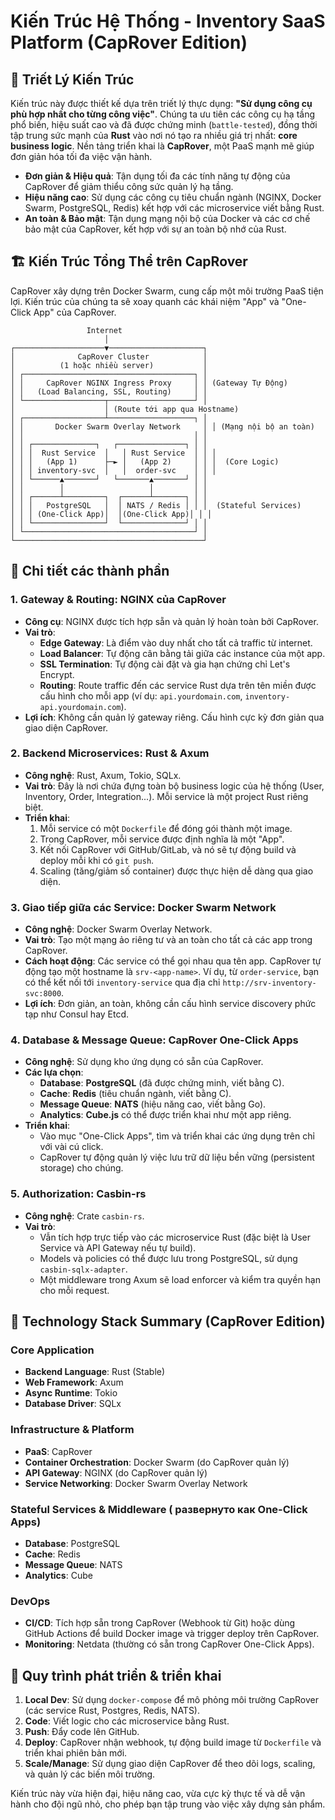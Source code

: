 # Kiến Trúc Hệ Thống - Inventory SaaS Platform (CapRover Edition)

## 🎯 Triết Lý Kiến Trúc

Kiến trúc này được thiết kế dựa trên triết lý thực dụng: **"Sử dụng công cụ phù hợp nhất cho từng công việc"**. Chúng ta ưu tiên các công cụ hạ tầng phổ biến, hiệu suất cao và đã được chứng minh (`battle-tested`), đồng thời tập trung sức mạnh của **Rust** vào nơi nó tạo ra nhiều giá trị nhất: **core business logic**. Nền tảng triển khai là **CapRover**, một PaaS mạnh mẽ giúp đơn giản hóa tối đa việc vận hành.

- **Đơn giản & Hiệu quả**: Tận dụng tối đa các tính năng tự động của CapRover để giảm thiểu công sức quản lý hạ tầng.
- **Hiệu năng cao**: Sử dụng các công cụ tiêu chuẩn ngành (NGINX, Docker Swarm, PostgreSQL, Redis) kết hợp với các microservice viết bằng Rust.
- **An toàn & Bảo mật**: Tận dụng mạng nội bộ của Docker và các cơ chế bảo mật của CapRover, kết hợp với sự an toàn bộ nhớ của Rust.

## 🏗️ Kiến Trúc Tổng Thể trên CapRover

CapRover xây dựng trên Docker Swarm, cung cấp một môi trường PaaS tiện lợi. Kiến trúc của chúng ta sẽ xoay quanh các khái niệm "App" và "One-Click App" của CapRover.

```
                 Internet
                     │
┌────────────────────▼─────────────────────┐
│              CapRover Cluster            │
│          (1 hoặc nhiều server)           │
│ ┌──────────────────────────────────────┐ │
│ │     CapRover NGINX Ingress Proxy     │ │ (Gateway Tự Động)
│ │   (Load Balancing, SSL, Routing)     │ │
│ └──────────────────┬───────────────────┘ │
│                    │ (Route tới app qua Hostname)
│ ┌──────────────────┴───────────────────┐ │
│ │       Docker Swarm Overlay Network     │ │ (Mạng nội bộ an toàn)
│ │                                      │ │
│ │ ┌──────────────┐   ┌───────────────┐ │ │
│ │ │  Rust Service  │   │ Rust Service  │ │ │
│ │ │   (App 1)      ├─► │   (App 2)     │ │ │  (Core Logic)
│ │ │ inventory-svc  │   │  order-svc    │ │ │
│ │ └──────▲───────┘   └───────▲───────┘ │ │
│ │        │                   │         │ │
│ │ ┌──────┴─────────┐  ┌──────┴───────┐ │ │
│ │ │   PostgreSQL   │  │ NATS / Redis │ │ │  (Stateful Services)
│ │ │ (One-Click App)│  │(One-Click App)│ │ │
│ │ └────────────────┘  └──────────────┘ │ │
│ └──────────────────────────────────────┘ │
└──────────────────────────────────────────┘
```

## 🧩 Chi tiết các thành phần

### 1. Gateway & Routing: NGINX của CapRover

- **Công cụ**: NGINX được tích hợp sẵn và quản lý hoàn toàn bởi CapRover.
- **Vai trò**:
  - **Edge Gateway**: Là điểm vào duy nhất cho tất cả traffic từ internet.
  - **Load Balancer**: Tự động cân bằng tải giữa các instance của một app.
  - **SSL Termination**: Tự động cài đặt và gia hạn chứng chỉ Let's Encrypt.
  - **Routing**: Route traffic đến các service Rust dựa trên tên miền được cấu hình cho mỗi app (ví dụ: `api.yourdomain.com`, `inventory-api.yourdomain.com`).
- **Lợi ích**: Không cần quản lý gateway riêng. Cấu hình cực kỳ đơn giản qua giao diện CapRover.

### 2. Backend Microservices: Rust & Axum

- **Công nghệ**: Rust, Axum, Tokio, SQLx.
- **Vai trò**: Đây là nơi chứa đựng toàn bộ business logic của hệ thống (User, Inventory, Order, Integration...). Mỗi service là một project Rust riêng biệt.
- **Triển khai**:
  1.  Mỗi service có một `Dockerfile` để đóng gói thành một image.
  2.  Trong CapRover, mỗi service được định nghĩa là một "App".
  3.  Kết nối CapRover với GitHub/GitLab, và nó sẽ tự động build và deploy mỗi khi có `git push`.
  4.  Scaling (tăng/giảm số container) được thực hiện dễ dàng qua giao diện.

### 3. Giao tiếp giữa các Service: Docker Swarm Network

- **Công nghệ**: Docker Swarm Overlay Network.
- **Vai trò**: Tạo một mạng ảo riêng tư và an toàn cho tất cả các app trong CapRover.
- **Cách hoạt động**: Các service có thể gọi nhau qua tên app. CapRover tự động tạo một hostname là `srv-<app-name>`. Ví dụ, từ `order-service`, bạn có thể kết nối tới `inventory-service` qua địa chỉ `http://srv-inventory-svc:8000`.
- **Lợi ích**: Đơn giản, an toàn, không cần cấu hình service discovery phức tạp như Consul hay Etcd.

### 4. Database & Message Queue: CapRover One-Click Apps

- **Công nghệ**: Sử dụng kho ứng dụng có sẵn của CapRover.
- **Các lựa chọn**:
  - **Database**: **PostgreSQL** (đã được chứng minh, viết bằng C).
  - **Cache**: **Redis** (tiêu chuẩn ngành, viết bằng C).
  - **Message Queue**: **NATS** (hiệu năng cao, viết bằng Go).
  - **Analytics**: **Cube.js** có thể được triển khai như một app riêng.
- **Triển khai**:
  - Vào mục "One-Click Apps", tìm và triển khai các ứng dụng trên chỉ với vài cú click.
  - CapRover tự động quản lý việc lưu trữ dữ liệu bền vững (persistent storage) cho chúng.

### 5. Authorization: Casbin-rs

- **Công nghệ**: Crate `casbin-rs`.
- **Vai trò**:
  - Vẫn tích hợp trực tiếp vào các microservice Rust (đặc biệt là User Service và API Gateway nếu tự build).
  - Models và policies có thể được lưu trong PostgreSQL, sử dụng `casbin-sqlx-adapter`.
  - Một middleware trong Axum sẽ load enforcer và kiểm tra quyền hạn cho mỗi request.

## 🔧 Technology Stack Summary (CapRover Edition)

### Core Application
- **Backend Language**: Rust (Stable)
- **Web Framework**: Axum
- **Async Runtime**: Tokio
- **Database Driver**: SQLx

### Infrastructure & Platform
- **PaaS**: CapRover
- **Container Orchestration**: Docker Swarm (do CapRover quản lý)
- **API Gateway**: NGINX (do CapRover quản lý)
- **Service Networking**: Docker Swarm Overlay Network

### Stateful Services & Middleware ( развернуто как One-Click Apps)
- **Database**: PostgreSQL
- **Cache**: Redis
- **Message Queue**: NATS
- **Analytics**: Cube

### DevOps
- **CI/CD**: Tích hợp sẵn trong CapRover (Webhook từ Git) hoặc dùng GitHub Actions để build Docker image và trigger deploy trên CapRover.
- **Monitoring**: Netdata (thường có sẵn trong CapRover One-Click Apps).

## 🚀 Quy trình phát triển & triển khai

1.  **Local Dev**: Sử dụng `docker-compose` để mô phỏng môi trường CapRover (các service Rust, Postgres, Redis, NATS).
2.  **Code**: Viết logic cho các microservice bằng Rust.
3.  **Push**: Đẩy code lên GitHub.
4.  **Deploy**: CapRover nhận webhook, tự động build image từ `Dockerfile` và triển khai phiên bản mới.
5.  **Scale/Manage**: Sử dụng giao diện CapRover để theo dõi logs, scaling, và quản lý các biến môi trường.

Kiến trúc này vừa hiện đại, hiệu năng cao, vừa cực kỳ thực tế và dễ vận hành cho đội ngũ nhỏ, cho phép bạn tập trung vào việc xây dựng sản phẩm.
